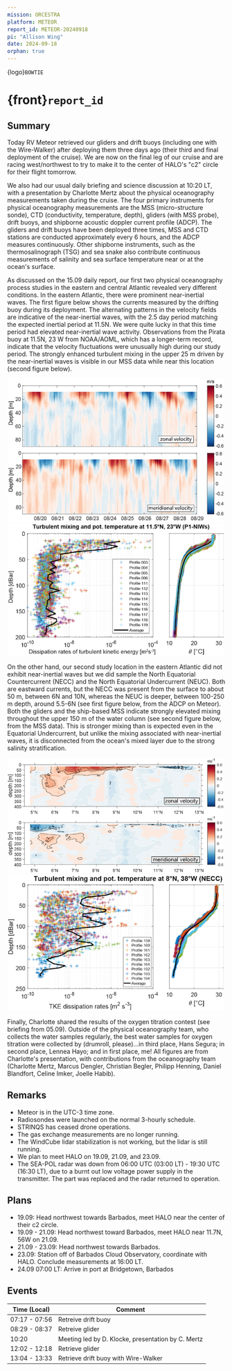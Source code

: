 ```yaml
---
mission: ORCESTRA
platform: METEOR
report_id: METEOR-20240918
pi: "Allison Wing"
date: 2024-09-18
orphan: true
---
```


{logo}`BOWTIE`

# {front}`report_id`

## Summary

Today RV Meteor retrieved our gliders and drift buoys (including one with the Wire-Walker) after deploying them three days ago (their third and final deployment of the cruise). We are now on the final leg of our cruise and are racing west/northwest to try to make it to the center of HALO's "c2" circle for their flight tomorrow.  

We also had our usual daily briefing and science discussion at 10:20 LT, with a presentation by Charlotte Mertz about the physical oceanography measurements taken during the cruise. The four primary instruments for physical oceanography measurements are the MSS (micro-structure sonde), CTD (conductivity, temperature, depth), gliders (with MSS probe), drift buoys, and shipborne acoustic doppler current profile (ADCP). The gliders and drift buoys have been deployed three times, MSS and CTD stations are conducted approximately every 6 hours, and the ADCP measures continuously. Other shipborne instruments, such as the thermosalinograph (TSG) and sea snake also contribute continuous measurements of salinity and sea surface temperature near or at the ocean's surface. 

As discussed on the 15.09 daily report, our first two physical oceanography process studies in the eastern and central Atlantic revealed very different conditions. In the eastern Atlantic, there were prominent near-inertial waves. The first figure below shows the currents measured by the drifting buoy during its deployment. The alternating patterns in the velocity fields are indicative of the near-inertial waves, with the 2.5 day period matching the expected inertial period at 11.5N. We were quite lucky in that this time period had elevated near-inertial wave activity. Observations from the Pirata buoy at 11.5N, 23 W from NOAA/AOML, which has a longer-term record, indicate that the velocity fluctuations were unusually high during our study period. The strongly enhanced turbulent mixing in the upper 25 m driven by the near-inertial waves is visible in our MSS data while near this location (second figure below).

![figure](../figures/METEOR/drfitbuoyobs.png)
![figure](../figures/METEOR/p1_mss.png)

On the other hand, our second study location in the eastern Atlantic did not exhibit near-inertial waves but we did sample the North Equatorial Countercurrent (NECC) and the North Equatorial Undercurrent (NEUC). Both are eastward currents, but the NECC was present from the surface to about 50 m, between 6N and 10N, whereas the NEUC is deeper, between 100-250 m depth, around 5.5-6N (see first figure below, from the ADCP on Meteor). Both the gliders and the ship-based MSS indicate strongly elevated mixing throughout the upper 150 m of the water column (see second figure below, from the MSS data). This is stronger mixing than is expected even in the Equatorial Undercurrent, but unlike the mixing associated with near-inertial waves, it is disconnected from the ocean's mixed layer due to the strong salinity stratification. 

![figure](../figures/METEOR/adcpobs.png)
![figure](../figures/METEOR/p2_mss.png)

Finally, Charlotte shared the results of the oxygen titration contest (see briefing from 05.09). Outside of the physical oceanography team, who collects the water samples regularly, the best water samples for oxygen titration were collected by (drumroll, please)...in third place, Hans Segura; in second place, Lennea Hayo; and in first place, me! All figures are from Charlotte's presentation, with contributions from the oceanography team (Charlotte Mertz, Marcus Dengler, Christian Begler, Philipp Henning, Daniel Blandfort, Celine Imker, Joelle Habib).

## Remarks
- Meteor is in the UTC-3 time zone.
- Radiosondes were launched on the normal 3-hourly schedule.
- STRINQS has ceased drone operations. 
- The gas exchange measurements are no longer running.
- The WindCube lidar stabilization is not working, but the lidar is still running. 
- We plan to meet HALO on 19.09, 21.09, and 23.09.
- The SEA-POL radar was down from 06:00 UTC (03:00 LT) - 19:30 UTC (16:30 LT), due to a burnt out low voltage power supply in the transmitter. The part was replaced and the radar returned to operation.

## Plans
- 19.09: Head northwest towards Barbados, meet HALO near the center of their c2 circle.
- 19.09 - 21.09: Head northwest toward Barbados, meet HALO near 11.7N, 56W on 21.09.
- 21.09 - 23.09: Head northwest towards Barbados.
- 23.09: Station off of Barbados Cloud Observatory, coordinate with HALO. Conclude measurements at 16:00 LT.
- 24.09 07:00 LT: Arrive in port at Bridgetown, Barbados

## Events

Time (Local) | Comment
------------- | -----
07:17 - 07:56 | Retreive drift buoy
08:29 - 08:37 | Retreive glider
10:20         | Meeting led by D. Klocke, presentation by C. Mertz
12:02 - 12:18 | Retrieve glider
13:04 - 13:33 | Retrieve drift buoy with Wire-Walker

